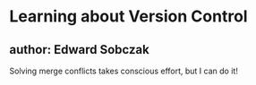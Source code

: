# Learning about Version Control
## author: Edward Sobczak
Solving merge conflicts takes conscious effort, but I can do it!
